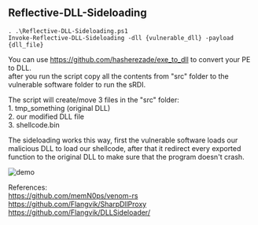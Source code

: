 ## Reflective-DLL-Sideloading  

    . .\Reflective-DLL-Sideloading.ps1  
    Invoke-Reflective-DLL-Sideloading -dll {vulnerable_dll} -payload {dll_file}  
    
You can use https://github.com/hasherezade/exe_to_dll to convert your PE to DLL.  
after you run the script copy all the contents from "src" folder to the vulnerable software folder to run the sRDI.  

The script will create/move 3 files in the "src" folder:    
	1. tmp_something (original DLL)  
	2. our modified DLL file  
	3. shellcode.bin  
	
The sideloading works this way, first the vulnerable software loads our malicious DLL to load our shellcode, after that it redirect every exported function to the original DLL to make sure that the program doesn't crash.  

![demo](https://s12.gifyu.com/images/SrPgA.gif)  

References:  
https://github.com/memN0ps/venom-rs  
https://github.com/Flangvik/SharpDllProxy  
https://github.com/Flangvik/DLLSideloader/  